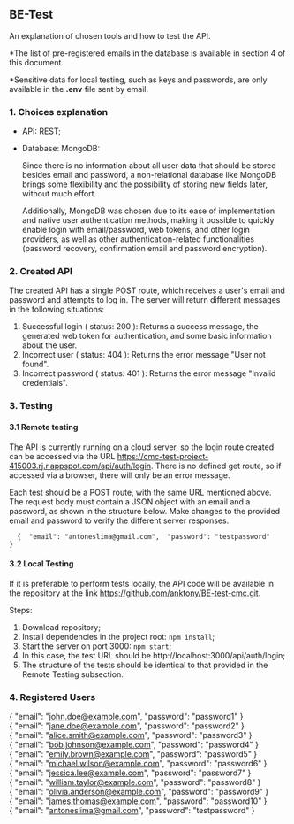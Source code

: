 ## BE-Test
An explanation of chosen tools and how to test the API.

*The list of pre-registered emails in the database is available in section 4 of this document.

*Sensitive data for local testing, such as keys and passwords, are only available in the **.env** file sent by email.


### 1. Choices explanation

- API: REST;
- Database: MongoDB:

    Since there is no information about all user data that should be stored besides email and password, a non-relational database like MongoDB brings some flexibility and the possibility of storing new fields later, without much effort.

    Additionally, MongoDB was chosen due to its ease of implementation and native user authentication methods, making it possible to quickly enable login with email/password, web tokens, and other login providers, as well as other authentication-related functionalities (password recovery, confirmation email and password encryption).

### 2. Created API

The created API has a single POST route, which receives a user's email and password and attempts to log in. The server will return different messages in the following situations:

1. Successful login ( status: 200 ): Returns a success message, the generated web token for authentication, and some basic information about the user.
2. Incorrect user ( status: 404 ): Returns the error message "User not found".
3. Incorrect password ( status: 401 ): Returns the error message "Invalid credentials".

### 3. Testing

#### 3.1 Remote testing

The API is currently running on a cloud server, so the login route created can be accessed via the URL https://cmc-test-project-415003.rj.r.appspot.com/api/auth/login. There is no defined get route, so if accessed via a browser, there will only be an error message.

Each test should be a POST route, with the same URL mentioned above. The request body must contain a JSON object with an email and a password, as shown in the structure below. Make changes to the provided email and password to verify the different server responses.

 ````   {  "email": "antoneslima@gmail.com",  "password": "testpassword"    } ````

#### 3.2 Local Testing
If it is preferable to perform tests locally, the API code will be available in the repository at the link https://github.com/anktony/BE-test-cmc.git.  
  
Steps:

1. Download repository;
2. Install dependencies in the project root: ``npm install``;
3. Start the server on port 3000: ``npm start``;
4. In this case, the test URL should be http://localhost:3000/api/auth/login;
5. The structure of the tests should be identical to that provided in the Remote Testing subsection.

### 4. Registered Users
{ "email": "john.doe@example.com", "password": "password1" }  
{ "email": "jane.doe@example.com", "password": "password2" }  
{ "email": "alice.smith@example.com", "password": "password3" }  
{ "email": "bob.johnson@example.com", "password": "password4" }  
{ "email": "emily.brown@example.com", "password": "password5" }  
{ "email": "michael.wilson@example.com", "password": "password6" }  
{ "email": "jessica.lee@example.com", "password": "password7" }  
{ "email": "william.taylor@example.com", "password": "password8" }  
{ "email": "olivia.anderson@example.com", "password": "password9" }   
{ "email": "james.thomas@example.com", "password": "password10" }  
{ "email": "antoneslima@gmail.com", "password": "testpassword" }  
